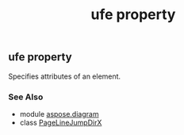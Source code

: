 ﻿---
title: ufe property
second_title: Aspose.Diagram for Python via .NET API References
description: 
type: docs
weight: 30
url: /python-net/aspose.diagram/pagelinejumpdirx/ufe/
is_root: false
---

## ufe property


Specifies attributes of an element.

### See Also
* module [aspose.diagram](../../)
* class [PageLineJumpDirX](/diagram/python-net/aspose.diagram/pagelinejumpdirx)
